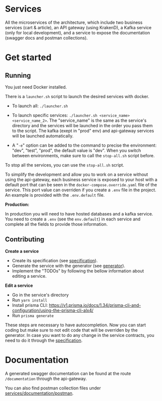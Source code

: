 # Services

All the microservices of the architecture, which include two business services (cart & article), an API gateway (using KrakenD), a Kafka service (only for local development), and a service to expose the documentation (swagger docs and postman collections).

# Get started

## **Running**

You just need Docker installed.

There is a `launcher.sh` script to launch the desired services with docker.

* To launch all: `./launcher.sh`

* To launch specific services: `./launcher.sh <service_name> <service_name_2>`. The "service_name" is the same as the service's directory and the services will be launched in the order you pass them to the script. The kafka (exept in "prod" env) and api-gateway services will be launched automatically.

* A "`-e`" option can be added to the command to precise the environment: "dev", "test", "prod", the default value is "dev". When you switch between environments, make sure to call the `stop-all.sh` script before.

To stop all the services, you can use the `stop-all.sh` script.

To simplify the development and allow you to work on a service without using the api-gateway, each business service is exposed to your host with a default port that can be seen in the `docker-compose.override.yaml` file of the service. This port value can overriden if you create a `.env` file in the project. An example is provided with the `.env.default` file.

**Production:** 

In production you will need to have hosted databases and a kafka service. You need to create a `.env` (see the `env.default`) in each service and complete all the fields to provide those information.
 
## **Contributing**

**Create a service**

* Create its specification (see [specification](../specification)).
* Generate the service with the generator (see [generator](../generator)).
* Implement the "TODOs" by following the bellow information about editing a service.

**Edit a service**

* Go in the service's directory
* Run `yarn install`
* Install prisma CLI: https://v1.prisma.io/docs/1.34/prisma-cli-and-configuration/using-the-prisma-cli-alx4/
* Run `prisma generate`

These steps are necessary to have autocompletion.
Now you can start coding but make sure to not edit code that will be overriden by the generator. In case you want to do any change in the service contracts, you need to do it through the [specification](../specification).

# Documentation

A generated swagger documentation can be found at the route `/documentation` through the api-gateway.

You can also find postman collection files under [services/documentation/postman](documentation/postman).
